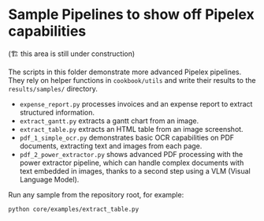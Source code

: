 # Sample Pipelines to show off Pipelex capabilities

(🏗️ this area is still under construction)

The scripts in this folder demonstrate more advanced Pipelex pipelines. They
rely on helper functions in `cookbook/utils` and write their results to the
`results/samples/` directory.

- `expense_report.py` processes invoices and an expense report to extract
  structured information.
- `extract_gantt.py` extracts a gantt chart from an image.
- `extract_table.py` extracts an HTML table from an image screenshot.
- `pdf_1_simple_ocr.py` demonstrates basic OCR capabilities on PDF documents,
  extracting text and images from each page.
- `pdf_2_power_extractor.py` shows advanced PDF processing with the power extractor pipeline,
which can handle complex documents with text embedded in images, thanks to a second step using a VLM (Visual Language Model).

Run any sample from the repository root, for example:

```bash
python core/examples/extract_table.py
```
